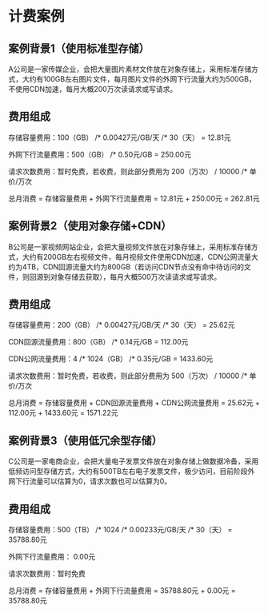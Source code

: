 ##

# **计费案例**

## **案例背景1（使用标准型存储）**

A公司是一家传媒企业，会把大量图片素材文件放在对象存储上，采用标准存储方式，大约有100GB左右图片文件，每月图片文件的外网下行流量大约为500GB，不使用CDN加速，每月大概200万次读请求或写请求。

## **费用组成**

存储容量费用：100（GB） /* 0.00427元/GB/天 /* 30（天） = 12.81元

外网下行流量费用：500（GB） /* 0.50元/GB = 250.00元

请求次数费用：暂时免费，若收费，则此部分费用为 200（万次） / 10000 /* 单价/万次

总月消费 = 存储容量费用 + 外网下行流量费用 = 12.81元 + 250.00元 = 262.81元

## **案例背景2（使用对象存储+CDN）**

B公司是一家视频网站企业，会把大量视频文件放在对象存储上，采用标准存储方式，大约有200GB左右视频文件，每月视频文件使用CDN加速，CDN公网流量大约为4TB，CDN回源流量大约为800GB（若访问CDN节点没有命中待访问的文件，则回源到对象存储去获取），每月大概500万次读请求或写请求。

## **费用组成**

存储容量费用：200（GB） /* 0.00427元/GB/天 /* 30（天） = 25.62元

CDN回源流量费用：800（GB） /* 0.14元/GB = 112.00元

CDN公网流量费用：4 /* 1024（GB） /* 0.35元/GB = 1433.60元

请求次数费用：暂时免费，若收费，则此部分费用为 500（万次） / 10000 /* 单价/万次

总月消费 = 存储容量费用 + CDN回源流量费用 + CDN公网流量费用 = 25.62元 + 112.00元 + 1433.60元 = 1571.22元

## **案例背景3（使用低冗余型存储）**

C公司是一家电商企业，会把大量电子发票文件放在对象存储上做数据冷备，采用低频访问型存储方式，大约有500TB左右电子发票文件，极少访问，目前阶段外网下行流量可以估算为0，请求次数也可以估算为0。

## **费用组成**

存储容量费用：500（TB） /* 1024 /* 0.00233元/GB/天 /* 30（天） = 35788.80元

外网下行流量费用： 0.00元

请求次数费用：暂时免费

总月消费 = 存储容量费用 + 外网下行流量费用 = 35788.80元 + 0.00元 = 35788.80元